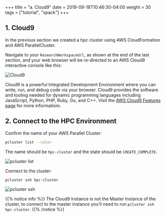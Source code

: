 +++
title = "a. Cloud9"
date = 2019-09-18T10:46:30-04:00
weight = 30
tags = ["tutorial", "spack"]
+++

## 1. Cloud9
In the previous section we created a hpc cluster using AWS CloudFormation and AWS ParallelCluster.

Navigate to your `ResearchWorkspaceUrl`, as shown at the end of the last section, and your web browser will be re-directed to an AWS Cloud9 interactive console like this:

![Cloud9](https://user-images.githubusercontent.com/187202/79025821-81955580-7b4c-11ea-9f2f-3fd128afe939.png)

Cloud9 is a powerful Integrated Development Environment where you can write, run, and debug code via your browser. Cloud9 provides the software and tooling needed for dynamic programming languages including JavaScript, Python, PHP, Ruby, Go, and C++. Visit the [AWS Cloud9 Features page](https://aws.amazon.com/cloud9/details/) for more informatiom. 

## 2. Connect to the HPC Environment

Confirm the name of your AWS Parallel Cluster: 
```bash
pcluster list --color
```
The name should be `hpc-cluster` and the state should be `CREATE_COMPLETE`. 

![pcluster list](https://user-images.githubusercontent.com/187202/79089316-59078a00-7d0b-11ea-9695-c39c50b95b6f.png)

Connect to the cluster: 
```bash
pcluster ssh hpc-cluster
```

![pcluster ssh](https://user-images.githubusercontent.com/187202/79089604-55283780-7d0c-11ea-9709-e5a6a091ff73.png)

{{% notice info %}}
The Cloud9 Instance is not the Master Instance of the cluster, to connect to the master instance you'll need to run `pcluster ssh hpc-cluster`.
{{% /notice %}}

